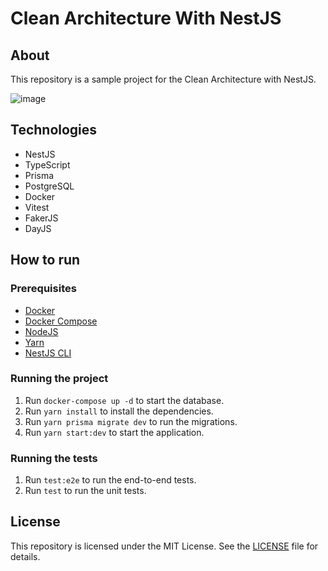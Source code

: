 # Clean Architecture With NestJS

## About

This repository is a sample project for the Clean Architecture with NestJS.

![image](https://github.com/Natanaelvich/clean-arch-nestjs_ignite-rocketseat-23/assets/52014318/ed6c4626-095e-41c1-bfe2-ec36fa246ad4)

## Technologies

- NestJS
- TypeScript
- Prisma
- PostgreSQL
- Docker
- Vitest
- FakerJS
- DayJS

## How to run

### Prerequisites

- [Docker](https://docs.docker.com/get-docker/)
- [Docker Compose](https://docs.docker.com/compose/install/)
- [NodeJS](https://nodejs.org/en/download/)
- [Yarn](https://classic.yarnpkg.com/en/docs/install/#debian-stable)
- [NestJS CLI](https://docs.nestjs.com/cli/overview)

### Running the project

1. Run `docker-compose up -d` to start the database.
2. Run `yarn install` to install the dependencies.
3. Run `yarn prisma migrate dev` to run the migrations.
4. Run `yarn start:dev` to start the application.

### Running the tests

1. Run `test:e2e` to run the end-to-end tests.
2. Run `test` to run the unit tests.

## License

This repository is licensed under the MIT License. See the [LICENSE](/LICENSE) file for details.
